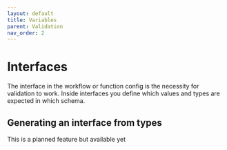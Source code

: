 ```yaml
---
layout: default
title: Variables
parent: Validation
nav_order: 2
---
```


# Interfaces

The interface in the workflow or function config is the necessity for validation to work. Inside interfaces you define which values and types are expected in which schema.

## Generating an interface from types

This is a planned feature but available yet
